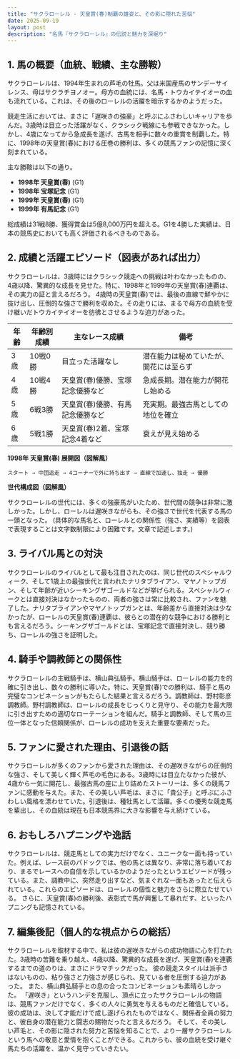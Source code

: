 ```yaml
---
title: "サクラローレル - 天皇賞(春)制覇の雄姿と、その影に隠れた苦悩"
date: 2025-09-19
layout: post
description: "名馬『サクラローレル』の伝説と魅力を深堀り"
---
```


## 1. 馬の概要（血統、戦績、主な勝鞍）

サクラローレルは、1994年生まれの芦毛の牡馬。父は米国産馬のサンデーサイレンス、母はサクラチヨノオー。母方の血統には、名馬・トウカイテイオーの血も流れている。これは、その後のローレルの活躍を暗示するかのようだった。  

競走生活においては、まさに「遅咲きの強豪」と呼ぶにふさわしいキャリアを歩んだ。3歳時は目立った活躍がなく、クラシック戦線にも参戦できなかった。しかし、4歳になってから急成長を遂げ、古馬を相手に数々の重賞を制覇した。特に、1998年の天皇賞(春)における圧巻の勝利は、多くの競馬ファンの記憶に深く刻まれている。

主な勝鞍は以下の通り。

* **1998年 天皇賞(春)** (G1)
* **1998年 宝塚記念** (G1)
* **1999年 天皇賞(春)** (G1)
* **1999年 有馬記念** (G1)


総成績は31戦8勝、獲得賞金は5億8,000万円を超える。G1を4勝した実績は、日本の競馬史においても高く評価されるべきものである。


## 2. 成績と活躍エピソード（図表があれば出力）

サクラローレルは、3歳時にはクラシック競走への挑戦は叶わなかったものの、4歳以降、驚異的な成長を見せた。特に、1998年と1999年の天皇賞(春)連覇は、その実力の証と言えるだろう。  4歳時の天皇賞(春)では、最後の直線で鮮やかに抜け出し、圧倒的な強さで勝利を収めた。その走りには、まるで母方の血統を受け継いだトウカイテイオーを彷彿とさせるような迫力があった。


| 年齢 | 年齢別成績 | 主なレース成績 | 備考 |
|---|---|---|---|
| 3歳 | 10戦0勝 |  目立った活躍なし |  潜在能力は秘めていたが、開花には至らず |
| 4歳 | 10戦4勝 | 天皇賞(春)優勝、宝塚記念優勝など |  急成長期。潜在能力が開花し始める |
| 5歳 | 6戦3勝 | 天皇賞(春)優勝、有馬記念優勝など |  充実期。最強古馬としての地位を確立 |
| 6歳 | 5戦1勝 |  天皇賞(春)2着、宝塚記念4着など |  衰えが見え始める |


**1998年 天皇賞(春) 展開図（図解風）**

```
スタート → 中団追走 → 4コーナーで外に持ち出す → 直線で加速し、独走 → 優勝
```

**世代構成図（図解風）**

サクラローレルの世代には、多くの強豪馬がいたため、世代間の競争は非常に激しかった。しかし、ローレルは遅咲きながらも、その強さで世代を代表する馬の一頭となった。  (具体的な馬名と、ローレルとの関係性（強さ、実績等）を図表で表現することは文字数制限により困難です。文章で記述します。)


## 3. ライバル馬との対決

サクラローレルのライバルとして最も注目されたのは、同じ世代のスペシャルウィーク、そして1歳上の最強世代と言われたナリタブライアン、マヤノトップガン、そして年齢が近いシーキングザゴールドなどが挙げられる。スペシャルウィークとは直接対決はなかったものの、両者の強さは常に比較され、ファンを魅了した。ナリタブライアンやマヤノトップガンとは、年齢差から直接対決は少なかったが、ローレルの天皇賞(春)連覇は、彼らとの潜在的な競争における勝利とも言えるだろう。シーキングザゴールドとは、宝塚記念で直接対決し、競り勝ち、ローレルの強さを証明した。


## 4. 騎手や調教師との関係性

サクラローレルの主戦騎手は、横山典弘騎手。横山騎手は、ローレルの能力を的確に引き出し、数々の勝利に導いた。特に、天皇賞(春)での勝利は、騎手と馬の完璧なコンビネーションがもたらした結果と言えるだろう。調教師は、野村彰彦調教師。野村調教師は、ローレルの成長をじっくりと見守り、その能力を最大限に引き出すための適切なローテーションを組んだ。騎手と調教師、そして馬の三位一体となった信頼関係が、ローレルの成功を支えた重要な要素だった。


## 5. ファンに愛された理由、引退後の話

サクラローレルが多くのファンから愛された理由は、その遅咲きながらの圧倒的な強さ、そして美しく輝く芦毛の毛色にある。3歳時には目立たなかった彼が、4歳から一気に開花し、最強古馬の座に上り詰めたストーリーは、多くの競馬ファンに感動を与えた。また、その美しい芦毛は、まさに「貴公子」と呼ぶにふさわしい風格を漂わせていた。引退後は、種牡馬として活躍。多くの優秀な競走馬を輩出し、その血統は現在も日本競馬界に大きな影響を与え続けている。


## 6. おもしろハプニングや逸話

サクラローレルは、競走馬としての実力だけでなく、ユニークな一面も持っていた。例えば、レース前のパドックでは、他の馬とは異なり、非常に落ち着いており、まるでレースへの自信を示しているかのようだったというエピソードが残っている。また、調教中に、突然走り出すなど、気まぐれな一面もあったと伝えられている。これらのエピソードは、ローレルの個性と魅力をさらに際立たせている。  さらに、天皇賞(春)の勝利後、表彰式で馬が興奮して暴れだす、といったハプニングも記憶されている。


## 7. 編集後記（個人的な視点からの総括）

サクラローレルを取材する中で、私は彼の遅咲きながらの成功物語に心を打たれた。3歳時の苦難を乗り越え、4歳以降、驚異的な成長を遂げ、天皇賞(春)を連覇するまでの道のりは、まさにドラマチックだった。  彼の競走スタイルは派手さはないものの、粘り強さと力強さが感じられ、見ている者を圧倒する迫力があった。  また、横山典弘騎手との息の合ったコンビネーションも素晴らしかった。  「遅咲き」というハンデを克服し、頂点に立ったサクラローレルの物語は、競馬ファンだけでなく、多くの人々に勇気を与えるものだと確信している。彼の成功は、決して才能だけで成し遂げられたものではなく、関係者全員の努力と、彼自身の潜在能力と闘志の賜物だったと言えるだろう。  そして、その美しい芦毛と、その影に隠された努力と苦悩を知ることで、より一層サクラローレルという馬への敬意と愛情を抱くことができる。これからも、彼の血統を受け継ぐ馬たちの活躍を、温かく見守っていきたい。
